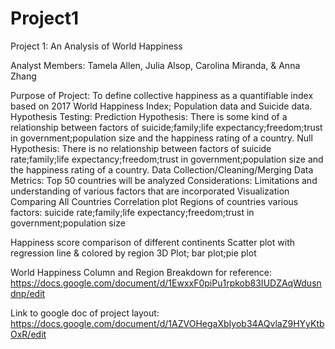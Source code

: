 # Project1
Project 1: An Analysis of World Happiness 

Analyst Members: Tamela Allen, Julia Alsop, Carolina Miranda, & Anna Zhang


Purpose of Project: To define collective happiness as a quantifiable index based on 2017 World 
Happiness Index; Population data and Suicide data.
Hypothesis Testing: Prediction
Hypothesis: There is some kind of a relationship between factors of suicide;family;life expectancy;freedom;trust in government;population size and the happiness rating of a country. 
Null Hypothesis: There is no relationship between factors of suicide rate;family;life expectancy;freedom;trust in government;population size and the happiness rating of a country. 
Data Collection/Cleaning/Merging
Data Metrics: Top 50 countries will be analyzed 
Considerations: Limitations and understanding of various factors that are incorporated 
Visualization Comparing All Countries
Correlation plot
Regions of countries 
various factors: suicide rate;family;life expectancy;freedom;trust in government;population size 

Happiness score comparison of different continents
Scatter plot with regression line & colored by region
3D Plot; bar plot;pie plot


World Happiness Column and Region Breakdown for reference: 
	https://docs.google.com/document/d/1EwxxF0piPu1rpkob83IUDZAqWdusndnp/edit
	
	
Link to google doc of project layout: https://docs.google.com/document/d/1AZVOHegaXbIyob34AQvlaZ9HYyKtbOxR/edit
